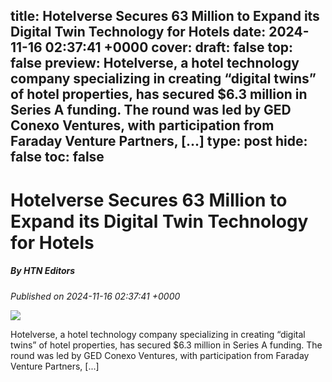 title: Hotelverse Secures 63 Million to Expand its Digital Twin Technology for Hotels
date: 2024-11-16 02:37:41 +0000
cover: 
draft: false
top: false
preview: Hotelverse, a hotel technology company specializing in creating “digital twins” of hotel properties, has secured $6.3 million in Series A funding. The round was led by GED Conexo Ventures, with participation from Faraday Venture Partners, [...]
type: post
hide: false
toc: false
---

# Hotelverse Secures 63 Million to Expand its Digital Twin Technology for Hotels
##### By HTN Editors
_Published on 2024-11-16 02:37:41 +0000_

![](https://hoteltechnologynews.com/wp-content/uploads/2024/11/Screenshot-2024-11-15-202006-1024x577.png)

Hotelverse, a hotel technology company specializing in creating “digital twins” of hotel properties, has secured $6.3 million in Series A funding. The round was led by GED Conexo Ventures, with participation from Faraday Venture Partners, \[...\]
